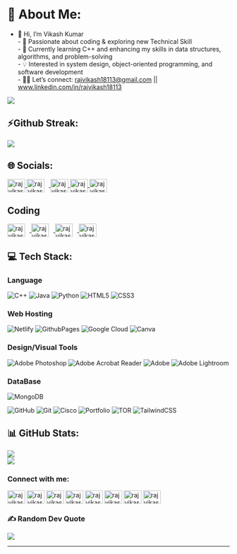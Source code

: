 # 💫 About Me:
- 👋 Hi, I’m Vikash Kumar <br> - 👀 Passionate about coding & exploring new Technical Skill<br>- 🌱 Currently learning C++ and enhancing my skills in data structures, algorithms, and problem-solving<br>- 💡 Interested in system design, object-oriented programming, and software development<br>- 🫴🏻 Let’s connect: rajvikash18113@gmail.com || www.linkedin.com/in/rajvikash18113<br>

[![](https://visitcount.itsvg.in/api?id=rajvikash18113&icon=2&color=3)](https://visitcount.itsvg.in) 

## ⚡Github Streak: 
![](https://github-readme-streak-stats.herokuapp.com/?user=rajvikash18113&theme=highcontrast&hide_border=false)<br/>

## 🌐 Socials:
<a href="https://linkedin.com/in/rajvikash18113" target="blank"><img align="center" src="https://raw.githubusercontent.com/rahuldkjain/github-profile-readme-generator/master/src/images/icons/Social/linked-in-alt.svg" alt="rajvikash18113" height="30" width="40" />      </a>
<a href="mailto:rajvikash18113@gmail.com" target="blank">
  <img align="center" src="https://cdn.jsdelivr.net/npm/simple-icons@3.13.0/icons/gmail.svg" alt="rajvikash18113" height="30" width="40" style="margin-right: 10px;" />
</a>
<a href="https://twitter.com/rajvikash18113" target="blank"><img align="center" src="https://raw.githubusercontent.com/rahuldkjain/github-profile-readme-generator/master/src/images/icons/Social/twitter.svg" alt="rajvikash18113" height="30" width="40" />     </a>
<a href="https://fb.com/rajvikash18113" target="blank"><img align="center" src="https://raw.githubusercontent.com/rahuldkjain/github-profile-readme-generator/master/src/images/icons/Social/facebook.svg" alt="rajvikash18113" height="30" width="40" />     </a>
<a href="https://instagram.com/rajvikash18113" target="blank"><img align="center" src="https://raw.githubusercontent.com/rahuldkjain/github-profile-readme-generator/master/src/images/icons/Social/instagram.svg" alt="rajvikash18113" height="30" width="40" />     </a>
<!-- [![LinkedIn](https://img.shields.io/badge/LinkedIn-%230077B5.svg?logo=linkedin&logoColor=white)](https://linkedin.com/in/rajvikash18113) 
[![Instagram](https://img.shields.io/badge/Instagram-%23E4405F.svg?logo=Instagram&logoColor=white)](https://instagram.com/rajvikash18113)
[![Twitter](https://img.shields.io/badge/Twitter-%231DA1F2.svg?logo=twitter&logoColor=white)](https://twitter.com/rajvikash18113)
[![X](https://img.shields.io/badge/X-black.svg?logo=X&logoColor=white)](https://x.com/rajvikash18113) -->

## Coding 
<a href="https://www.codechef.com/users/rajvikash18113" target="blank">
  <img align="center" src="https://cdn.jsdelivr.net/npm/simple-icons@3.1.0/icons/codechef.svg" alt="rajvikash18113" height="30" width="40" style="margin-right: 10px;" />
</a>
<a href="https://www.hackerrank.com/rajvikash18113" target="blank">
  <img align="center" src="https://raw.githubusercontent.com/rahuldkjain/github-profile-readme-generator/master/src/images/icons/Social/hackerrank.svg" alt="rajvikash18113" height="30" width="40" style="margin-right: 10px;" />
</a>
<a href="https://codeforces.com/profile/rajvikash18113" target="blank">
  <img align="center" src="https://raw.githubusercontent.com/rahuldkjain/github-profile-readme-generator/master/src/images/icons/Social/codeforces.svg" alt="rajvikash18113" height="30" width="40" style="margin-right: 10px;" />
</a>
<a href="https://www.leetcode.com/rajvikash18113" target="blank">
  <img align="center" src="https://raw.githubusercontent.com/rahuldkjain/github-profile-readme-generator/master/src/images/icons/Social/leet-code.svg" alt="rajvikash18113" height="30" width="40" />
</a>


## 💻 Tech Stack:

### Language
![C++](https://img.shields.io/badge/c++-%2300599C.svg?style=plastic&logo=c%2B%2B&logoColor=white)
![Java](https://img.shields.io/badge/java-%23ED8B00.svg?style=plastic&logo=openjdk&logoColor=white)
![Python](https://img.shields.io/badge/python-3670A0?style=plastic&logo=python&logoColor=ffdd54)
![HTML5](https://img.shields.io/badge/html5-%23E34F26.svg?style=plastic&logo=html5&logoColor=white)
![CSS3](https://img.shields.io/badge/css3-%231572B6.svg?style=plastic&logo=css3&logoColor=white)
### Web Hosting
![Netlify](https://img.shields.io/badge/netlify-%23000000.svg?style=plastic&logo=netlify&logoColor=#00C7B7)
![GithubPages](https://img.shields.io/badge/github%20pages-121013?style=plastic&logo=github&logoColor=white)
![Google Cloud](https://img.shields.io/badge/GoogleCloud-%234285F4.svg?style=plastic&logo=google-cloud&logoColor=white)
![Canva](https://img.shields.io/badge/Canva-%2300C4CC.svg?style=plastic&logo=Canva&logoColor=white) 

### Design/Visual Tools
![Adobe Photoshop](https://img.shields.io/badge/adobe%20photoshop-%2331A8FF.svg?style=plastic&logo=adobe%20photoshop&logoColor=white)
![Adobe Acrobat Reader](https://img.shields.io/badge/Adobe%20Acrobat%20Reader-EC1C24.svg?style=plastic&logo=Adobe%20Acrobat%20Reader&logoColor=white)
![Adobe](https://img.shields.io/badge/adobe-%23FF0000.svg?style=plastic&logo=adobe&logoColor=white)
![Adobe Lightroom](https://img.shields.io/badge/Adobe%20Lightroom-31A8FF.svg?style=plastic&logo=Adobe%20Lightroom&logoColor=white) 

### DataBase
![MongoDB](https://img.shields.io/badge/MongoDB-%234ea94b.svg?style=plastic&logo=mongodb&logoColor=white) 

![GitHub](https://img.shields.io/badge/github-%23121011.svg?style=plastic&logo=github&logoColor=white)
![Git](https://img.shields.io/badge/git-%23F05033.svg?style=plastic&logo=git&logoColor=white)
![Cisco](https://img.shields.io/badge/cisco-%23049fd9.svg?style=plastic&logo=cisco&logoColor=black) 
![Portfolio](https://img.shields.io/badge/Portfolio-%23000000.svg?style=plastic&logo=firefox&logoColor=#FF7139)
![TOR](https://img.shields.io/badge/tor-%237E4798.svg?style=plastic&logo=tor-project&logoColor=white)
![TailwindCSS](https://img.shields.io/badge/tailwindcss-%2338B2AC.svg?style=plastic&logo=tailwind-css&logoColor=white)
## 📊 GitHub Stats:
![](https://github-readme-stats.vercel.app/api?username=rajvikash18113&theme=highcontrast&hide_border=false&include_all_commits=false&count_private=false)<br/>
![](https://github-readme-stats.vercel.app/api/top-langs/?username=rajvikash18113&theme=highcontrast&hide_border=false&include_all_commits=false&count_private=false&layout=compact)




<h3 align="left">Connect with me:</h3>
<p align="left">
<a href="https://twitter.com/rajvikash18113" target="blank"><img align="center" src="https://raw.githubusercontent.com/rahuldkjain/github-profile-readme-generator/master/src/images/icons/Social/twitter.svg" alt="rajvikash18113" height="30" width="40" /></a>
<a href="https://linkedin.com/in/rajvikash18113" target="blank"><img align="center" src="https://raw.githubusercontent.com/rahuldkjain/github-profile-readme-generator/master/src/images/icons/Social/linked-in-alt.svg" alt="rajvikash18113" height="30" width="40" /></a>
<a href="https://fb.com/rajvikash18113" target="blank"><img align="center" src="https://raw.githubusercontent.com/rahuldkjain/github-profile-readme-generator/master/src/images/icons/Social/facebook.svg" alt="rajvikash18113" height="30" width="40" /></a>
<a href="https://instagram.com/rajvikash18113" target="blank"><img align="center" src="https://raw.githubusercontent.com/rahuldkjain/github-profile-readme-generator/master/src/images/icons/Social/instagram.svg" alt="rajvikash18113" height="30" width="40" /></a>
<a href="https://www.codechef.com/users/rajvikash18113" target="blank"><img align="center" src="https://cdn.jsdelivr.net/npm/simple-icons@3.1.0/icons/codechef.svg" alt="rajvikash18113" height="30" width="40" /></a>
<a href="https://www.hackerrank.com/rajvikash18113" target="blank"><img align="center" src="https://raw.githubusercontent.com/rahuldkjain/github-profile-readme-generator/master/src/images/icons/Social/hackerrank.svg" alt="rajvikash18113" height="30" width="40" /></a>
<a href="https://codeforces.com/profile/rajvikash18113" target="blank"><img align="center" src="https://raw.githubusercontent.com/rahuldkjain/github-profile-readme-generator/master/src/images/icons/Social/codeforces.svg" alt="rajvikash18113" height="30" width="40" /></a>
<a href="https://www.leetcode.com/rajvikash18113" target="blank"><img align="center" src="https://raw.githubusercontent.com/rahuldkjain/github-profile-readme-generator/master/src/images/icons/Social/leet-code.svg" alt="rajvikash18113" height="30" width="40" /></a>
</p>




### ✍️ Random Dev Quote
![](https://quotes-github-readme.vercel.app/api?type=horizontal&theme=radical)

<!-- ### 🔝 Top Contributed Repo
![](https://github-contributor-stats.vercel.app/api?username=rajvikash18113&limit=5&theme=dark&combine_all_yearly_contributions=true) -->

---


<!-- Proudly created with GPRM ( https://gprm.itsvg.in ) -->
